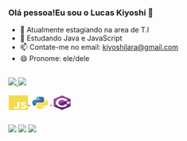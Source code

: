 ### Olá pessoa!Eu sou o Lucas Kiyoshi 👋

- 🔭 Atualmente estagiando na area de T.I
- 🌱 Estudando Java e JavaScript
- 📫 Contate-me no email: kiyoshilara@gmail.com
- 😄 Pronome: ele/dele

##

<div>
  <a href="https://github.com/LucasKiyoshi">
    <img height="180em" src="https://github-readme-stats.vercel.app/api?username=LucasKiyoshi&show_icons=true&theme=dark&include_all_commits=true&count_private=true""/>
    <img height="180em" src="https://github-readme-stats.vercel.app/api/top-langs/?username=LucasKiyoshi&layout=compact&langs_count=7&theme=dark"/>
</div>                                                                                                                                           
                                                                                                                                                 
<div style="display: inline_block"><br>
  <img align="center" alt="Lucas-Js" height="30" width="40" src="https://raw.githubusercontent.com/devicons/devicon/master/icons/javascript/javascript-plain.svg">
  <img align="center" alt="Lucas-Python" height="30" width="40" src="https://raw.githubusercontent.com/devicons/devicon/master/icons/python/python-original.svg">
  <img align="center" alt="Lucas-Csharp" height="30" width="40" src="https://raw.githubusercontent.com/devicons/devicon/master/icons/csharp/csharp-original.svg"> 
</div>

##

<div>
  <a href="https://instagram.com/lucas_kiyoshi" target="_blank"><img src="https://img.shields.io/badge/-Instagram-%23E4405F?style=for-the-badge&logo=instagram&logoColor=white" target="_blank"></a>
  <a href = "mailto:kioshilara@gmail.com"><img src="https://img.shields.io/badge/-Gmail-%23333?style=for-the-badge&logo=gmail&logoColor=white" target="_blank"></a>
  <a href="https://www.linkedin.com/in/lucas-kiyoshi-296a4a199" target="_blank"><img src="https://img.shields.io/badge/-LinkedIn-%230077B5?style=for-the-badge&logo=linkedin&logoColor=white" target="_blank"></a> 

</div>
